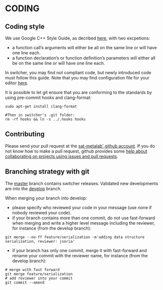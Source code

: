 CODING
======

Coding style
------------

We use Google C++ Style Guide, as decribed [here](https://google.github.io/styleguide/cppguide.html), with two excpetions:
* a function call’s arguments will either be all on the same line or will have one line each. 
* a function declaration’s or function definition’s parameters will either all be on the same line or will have one line each.

In switcher, you may find not compliant code, but newly introduced code must follow this guide. Note that you may find configuration file for your editor [here](https://github.com/google/styleguide).

It is possible to let git ensure that you are conforming to the standards by using pre-commit hooks and clang-format:
~~~~~~~~~~~~~~~~~~~~
sudo apt-get install clang-format

#Then in switcher's .git folder:
rm -rf hooks && ln -s ../.hooks hooks
~~~~~~~~~~~~~~~~~~~~


Contributing
------------

Please send your pull request at the [sat-metalab' github account](https://github.com/sat-metalab/switcher). If you do not know how to make a pull request, github provides some [help about collaborating on projects using issues and pull requests](https://help.github.com/categories/collaborating-on-projects-using-issues-and-pull-requests/).

Branching strategy with git
---------------------------

The [master](https://github.com/sat-metalab/switcher/tree/master) branch contains switcher releases. Validated new developments are into the [develop](https://github.com/sat-metalab/switcher/tree/master) branch.

When merging your branch into develop:
* please specify who reviewed your code in your message (use none if nobody reviewed your code). 
* if your branch contains more than one commit, do not use fast-forward when merging and write a higher level message including the reviewer, for instance (from the develop branch):
~~~~~~~~~~~~~~~~~~~~
git merge --no-ff feature/serialization -m'adding data structure serialization, reviewer: jsoria'
~~~~~~~~~~~~~~~~~~~~
* if your branch has only one commit, merge it with fast-forward and rename your commit with the reviewer name, for instance (from the develop branch):
~~~~~~~~~~~~~~~~~~~~
# merge with fast forward
git merge feature/serialization
# add reviewer into your commit
git commit --amend
~~~~~~~~~~~~~~~~~~~~
